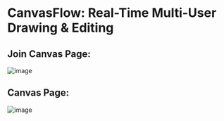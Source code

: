 # CanvasFlow: Real-Time Multi-User Drawing & Editing

## Join Canvas Page:
![image](https://github.com/user-attachments/assets/e6e3ccce-bae3-4d6c-9f8c-c5e6b1a5b1c7)

## Canvas Page:
![image](https://github.com/user-attachments/assets/6d20367d-f6a6-4184-8b01-ba6332a2466b)

